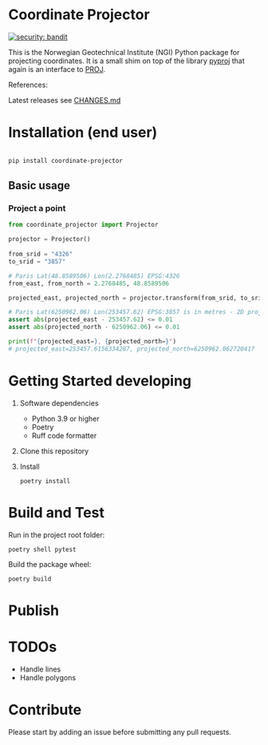 # Coordinate Projector

[![security: bandit](https://img.shields.io/badge/security-bandit-yellow.svg)](https://github.com/PyCQA/bandit)

This is the Norwegian Geotechnical Institute (NGI) Python package for projecting coordinates. 
It is a small shim on top of the library [pyproj](https://github.com/pyproj4/pyproj) that again is an interface to 
 [PROJ](https://proj.org/).  

References:

Latest releases see [CHANGES.md](CHANGES.md)

# Installation (end user) 

```bash

pip install coordinate-projector

```

## Basic usage

### Project a point

```python
from coordinate_projector import Projector

projector = Projector()
 
from_srid = "4326"
to_srid = "3857"

# Paris Lat(48.8589506) Lon(2.2768485) EPSG:4326
from_east, from_north = 2.2768485, 48.8589506 

projected_east, projected_north = projector.transform(from_srid, to_srid, from_east, from_north)

# Paris Lat(6250962.06) Lon(253457.62) EPSG:3857 is in metres - 2D projection
assert abs(projected_east - 253457.62) <= 0.01
assert abs(projected_north - 6250962.06) <= 0.01 

print(f"{projected_east=}, {projected_north=}")
# projected_east=253457.6156334287, projected_north=6250962.062720417
```

# Getting Started developing

1. Software dependencies

   - Python 3.9 or higher
   - Poetry
   - Ruff code formatter

2. Clone this repository

3. Install

   `poetry install`



# Build and Test

Run in the project root folder: 

    poetry shell pytest 

Build the package wheel: 

    poetry build

# Publish

# TODOs

- Handle lines
- Handle polygons

# Contribute

Please start by adding an issue before submitting any pull requests.

